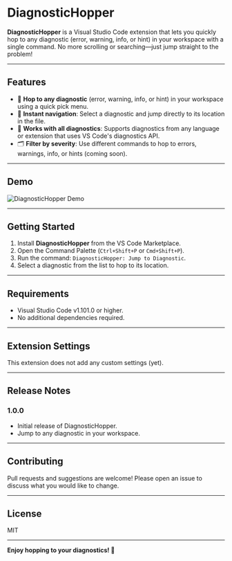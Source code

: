 # DiagnosticHopper

**DiagnosticHopper** is a Visual Studio Code extension that lets you quickly hop to any diagnostic (error, warning, info, or hint) in your workspace with a single command. No more scrolling or searching—just jump straight to the problem!

---

## Features

- 🐸 **Hop to any diagnostic** (error, warning, info, or hint) in your workspace using a quick pick menu.
- 🚀 **Instant navigation**: Select a diagnostic and jump directly to its location in the file.
- 🎯 **Works with all diagnostics**: Supports diagnostics from any language or extension that uses VS Code's diagnostics API.
- 🗂️ **Filter by severity**: Use different commands to hop to errors, warnings, info, or hints (coming soon).

---

## Demo

![DiagnosticHopper Demo](static/demo_gif.gif)

---

## Getting Started

1. Install **DiagnosticHopper** from the VS Code Marketplace.
2. Open the Command Palette (`Ctrl+Shift+P` or `Cmd+Shift+P`).
3. Run the command: `DiagnosticHopper: Jump to Diagnostic`.
4. Select a diagnostic from the list to hop to its location.

---

## Requirements

- Visual Studio Code v1.101.0 or higher.
- No additional dependencies required.

---

## Extension Settings

This extension does not add any custom settings (yet).

---

## Release Notes

### 1.0.0

- Initial release of DiagnosticHopper.
- Jump to any diagnostic in your workspace.

---

## Contributing

Pull requests and suggestions are welcome! Please open an issue to discuss what you would like to change.

---

## License

MIT

---

**Enjoy hopping to your diagnostics! 🐸**
